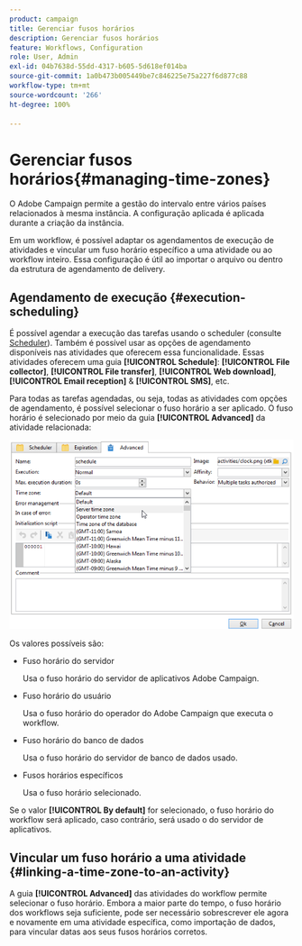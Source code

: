 ```yaml
---
product: campaign
title: Gerenciar fusos horários
description: Gerenciar fusos horários
feature: Workflows, Configuration
role: User, Admin
exl-id: 04b7638d-55dd-4317-b605-5d618ef014ba
source-git-commit: 1a0b473b005449be7c846225e75a227f6d877c88
workflow-type: tm+mt
source-wordcount: '266'
ht-degree: 100%

---
```


# Gerenciar fusos horários{#managing-time-zones}

O Adobe Campaign permite a gestão do intervalo entre vários países relacionados à mesma instância. A configuração aplicada é aplicada durante a criação da instância.

Em um workflow, é possível adaptar os agendamentos de execução de atividades e vincular um fuso horário específico a uma atividade ou ao workflow inteiro. Essa configuração é útil ao importar o arquivo ou dentro da estrutura de agendamento de delivery.

## Agendamento de execução {#execution-scheduling}

É possível agendar a execução das tarefas usando o scheduler (consulte [Scheduler](scheduler.md)). Também é possível usar as opções de agendamento disponíveis nas atividades que oferecem essa funcionalidade. Essas atividades oferecem uma guia **[!UICONTROL Schedule]**: **[!UICONTROL File collector]**, **[!UICONTROL File transfer]**, **[!UICONTROL Web download]**, **[!UICONTROL Email reception]** &amp; **[!UICONTROL SMS]**, etc.

Para todas as tarefas agendadas, ou seja, todas as atividades com opções de agendamento, é possível selecionar o fuso horário a ser aplicado. O fuso horário é selecionado por meio da guia **[!UICONTROL Advanced]** da atividade relacionada:

![](assets/wf-timezone-in-a-box.png)

Os valores possíveis são:

* Fuso horário do servidor

  Usa o fuso horário do servidor de aplicativos Adobe Campaign.

* Fuso horário do usuário

  Usa o fuso horário do operador do Adobe Campaign que executa o workflow.

* Fuso horário do banco de dados

  Usa o fuso horário do servidor de banco de dados usado.

* Fusos horários específicos

  Usa o fuso horário selecionado.

Se o valor **[!UICONTROL By default]** for selecionado, o fuso horário do workflow será aplicado, caso contrário, será usado o do servidor de aplicativos.

## Vincular um fuso horário a uma atividade {#linking-a-time-zone-to-an-activity}

A guia **[!UICONTROL Advanced]** das atividades do workflow permite selecionar o fuso horário. Embora a maior parte do tempo, o fuso horário dos workflows seja suficiente, pode ser necessário sobrescrever ele agora e novamente em uma atividade específica, como importação de dados, para vincular datas aos seus fusos horários corretos.
